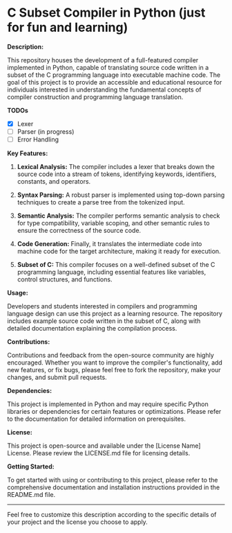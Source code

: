 # C Subset Compiler in Python (just for fun and learning)

**Description:**

This repository houses the development of a full-featured compiler implemented in Python, capable of translating source code written in a subset of the C programming language into executable machine code. The goal of this project is to provide an accessible and educational resource for individuals interested in understanding the fundamental concepts of compiler construction and programming language translation.

**TODOs**

- [x] Lexer
- [ ] Parser (in progress)
- [ ] Error Handling

**Key Features:**

1. **Lexical Analysis:** The compiler includes a lexer that breaks down the source code into a stream of tokens, identifying keywords, identifiers, constants, and operators.

2. **Syntax Parsing:** A robust parser is implemented using top-down parsing techniques to create a parse tree from the tokenized input.

3. **Semantic Analysis:** The compiler performs semantic analysis to check for type compatibility, variable scoping, and other semantic rules to ensure the correctness of the source code.

6. **Code Generation:** Finally, it translates the intermediate code into machine code for the target architecture, making it ready for execution.

7. **Subset of C:** This compiler focuses on a well-defined subset of the C programming language, including essential features like variables, control structures, and functions.

**Usage:**

Developers and students interested in compilers and programming language design can use this project as a learning resource. The repository includes example source code written in the subset of C, along with detailed documentation explaining the compilation process.

**Contributions:**

Contributions and feedback from the open-source community are highly encouraged. Whether you want to improve the compiler's functionality, add new features, or fix bugs, please feel free to fork the repository, make your changes, and submit pull requests.

**Dependencies:**

This project is implemented in Python and may require specific Python libraries or dependencies for certain features or optimizations. Please refer to the documentation for detailed information on prerequisites.

**License:**

This project is open-source and available under the [License Name] License. Please review the LICENSE.md file for licensing details.

**Getting Started:**

To get started with using or contributing to this project, please refer to the comprehensive documentation and installation instructions provided in the README.md file.

---

Feel free to customize this description according to the specific details of your project and the license you choose to apply.
